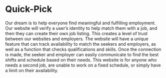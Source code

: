 # Quick-Pick
Our dream is to help everyone find meaningful and fulfilling employment. Our website will verify a user’s identity to help match them with a job, and then they can create their own job listing. This creates a level of trust between our websites and employers. The website will have a unique feature that can track availability to match the seekers and employers, as well as a function that checks qualifications and skills. Once the connection is made, the seeker and employer can easily communicate to find the best shifts and schedule based on their needs. This website is for anyone who needs a second job, are unable to work on a fixed schedule, or simply have a limit on their availability.
